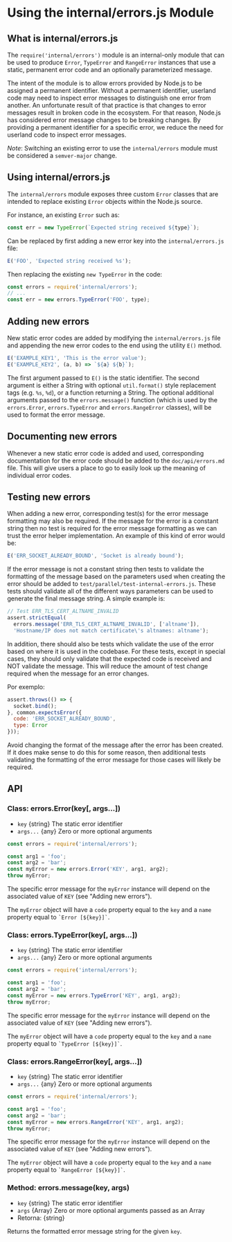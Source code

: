 # Using the internal/errors.js Module

## What is internal/errors.js

The `require('internal/errors')` module is an internal-only module that can be used to produce `Error`, `TypeError` and `RangeError` instances that use a static, permanent error code and an optionally parameterized message.

The intent of the module is to allow errors provided by Node.js to be assigned a permanent identifier. Without a permanent identifier, userland code may need to inspect error messages to distinguish one error from another. An unfortunate result of that practice is that changes to error messages result in broken code in the ecosystem. For that reason, Node.js has considered error message changes to be breaking changes. By providing a permanent identifier for a specific error, we reduce the need for userland code to inspect error messages.

*Note*: Switching an existing error to use the `internal/errors` module must be considered a `semver-major` change.

## Using internal/errors.js

The `internal/errors` module exposes three custom `Error` classes that are intended to replace existing `Error` objects within the Node.js source.

For instance, an existing `Error` such as:

```js
const err = new TypeError(`Expected string received ${type}`);
```

Can be replaced by first adding a new error key into the `internal/errors.js` file:

```js
E('FOO', 'Expected string received %s');
```

Then replacing the existing `new TypeError` in the code:

```js
const errors = require('internal/errors');
// ...
const err = new errors.TypeError('FOO', type);
```

## Adding new errors

New static error codes are added by modifying the `internal/errors.js` file and appending the new error codes to the end using the utility `E()` method.

```js
E('EXAMPLE_KEY1', 'This is the error value');
E('EXAMPLE_KEY2', (a, b) => `${a} ${b}`);
```

The first argument passed to `E()` is the static identifier. The second argument is either a String with optional `util.format()` style replacement tags (e.g. `%s`, `%d`), or a function returning a String. The optional additional arguments passed to the `errors.message()` function (which is used by the `errors.Error`, `errors.TypeError` and `errors.RangeError` classes), will be used to format the error message.

## Documenting new errors

Whenever a new static error code is added and used, corresponding documentation for the error code should be added to the `doc/api/errors.md` file. This will give users a place to go to easily look up the meaning of individual error codes.

## Testing new errors

When adding a new error, corresponding test(s) for the error message formatting may also be required. If the message for the error is a constant string then no test is required for the error message formatting as we can trust the error helper implementation. An example of this kind of error would be:

```js
E('ERR_SOCKET_ALREADY_BOUND', 'Socket is already bound');
```

If the error message is not a constant string then tests to validate the formatting of the message based on the parameters used when creating the error should be added to `test/parallel/test-internal-errors.js`.  These tests should validate all of the different ways parameters can be used to generate the final message string. A simple example is:

```js
// Test ERR_TLS_CERT_ALTNAME_INVALID
assert.strictEqual(
  errors.message('ERR_TLS_CERT_ALTNAME_INVALID', ['altname']),
  'Hostname/IP does not match certificate\'s altnames: altname');
```

In addition, there should also be tests which validate the use of the error based on where it is used in the codebase.  For these tests, except in special cases, they should only validate that the expected code is received and NOT validate the message.  This will reduce the amount of test change required when the message for an error changes.

Por exemplo:

```js
assert.throws(() => {
  socket.bind();
}, common.expectsError({
  code: 'ERR_SOCKET_ALREADY_BOUND',
  type: Error
}));
```

Avoid changing the format of the message after the error has been created. If it does make sense to do this for some reason, then additional tests validating the formatting of the error message for those cases will likely be required.

## API

### Class: errors.Error(key[, args...])

* `key` {string} The static error identifier
* `args...` {any} Zero or more optional arguments

```js
const errors = require('internal/errors');

const arg1 = 'foo';
const arg2 = 'bar';
const myError = new errors.Error('KEY', arg1, arg2);
throw myError;
```

The specific error message for the `myError` instance will depend on the associated value of `KEY` (see "Adding new errors").

The `myError` object will have a `code` property equal to the `key` and a `name` property equal to `` `Error [${key}]` ``.

### Class: errors.TypeError(key[, args...])

* `key` {string} The static error identifier
* `args...` {any} Zero or more optional arguments

```js
const errors = require('internal/errors');

const arg1 = 'foo';
const arg2 = 'bar';
const myError = new errors.TypeError('KEY', arg1, arg2);
throw myError;
```

The specific error message for the `myError` instance will depend on the associated value of `KEY` (see "Adding new errors").

The `myError` object will have a `code` property equal to the `key` and a `name` property equal to `` `TypeError [${key}]` ``.

### Class: errors.RangeError(key[, args...])

* `key` {string} The static error identifier
* `args...` {any} Zero or more optional arguments

```js
const errors = require('internal/errors');

const arg1 = 'foo';
const arg2 = 'bar';
const myError = new errors.RangeError('KEY', arg1, arg2);
throw myError;
```

The specific error message for the `myError` instance will depend on the associated value of `KEY` (see "Adding new errors").

The `myError` object will have a `code` property equal to the `key` and a `name` property equal to `` `RangeError [${key}]` ``.

### Method: errors.message(key, args)

* `key` {string} The static error identifier
* `args` {Array} Zero or more optional arguments passed as an Array
* Retorna: {string}

Returns the formatted error message string for the given `key`.
